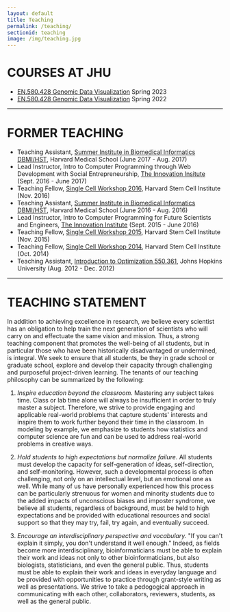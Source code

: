 ```yaml
---
layout: default
title: Teaching
permalink: /teaching/
sectionid: teaching
image: /img/teaching.jpg
---
```


# COURSES AT JHU
- [EN.580.428 Genomic Data Visualization](https://jef.works/genomic-data-visualization-2023/) Spring 2023
- [EN.580.428 Genomic Data Visualization](https://jef.works/genomic-data-visualization-2022/) Spring 2022

<hr>

# FORMER TEACHING
- Teaching Assistant, [Summer Institute in Biomedical Informatics DBMI/HST](https://dbmi.hms.harvard.edu/education/dbmi/hst-summer-institute-biomedical-informatics), Harvard Medical School (June 2017 - Aug. 2017)
- Lead Instructor, Intro to Computer Programming through Web Development with Social Entrepreneurship, [The Innovation Insitute](http://theinnovationinstitute.org/) (Sept. 2016 - June 2017)
- Teaching Fellow, [Single Cell Workshop 2016](http://hms-dbmi.github.io/scw/), Harvard Stem Cell Institute (Nov. 2016)
- Teaching Assistant, [Summer Institute in Biomedical Informatics DBMI/HST](https://dbmi.hms.harvard.edu/education/dbmi/hst-summer-institute-biomedical-informatics), Harvard Medical School (June 2016 - Aug. 2016)
- Lead Instructor, Intro to Computer Programming for Future Scientists and Engineers, [The Innovation Institute](http://theinnovationinstitute.org/) (Sept. 2015 - June 2016)
- Teaching Fellow, [Single Cell Workshop 2015](http://hms-dbmi.github.io/scw/), Harvard Stem Cell Institute (Nov. 2015)
- Teaching Fellow, [Single Cell Workshop 2014](http://pklab.med.harvard.edu/scw2014/), Harvard Stem Cell Institute (Oct. 2014)
- Teaching Assistant, [Introduction to Optimization 550.361](https://sites.google.com/site/jeftalks/), Johns Hopkins University (Aug. 2012 - Dec. 2012)

<hr>

# TEACHING STATEMENT
In addition to achieving excellence in research, we believe every scientist has an obligation to help train the next generation of scientists who will carry on and effectuate the same vision and mission. Thus, a strong teaching component that promotes the well-being of all students, but in particular those who have been historically disadvantaged or undermined, is integral. We seek to ensure that all students, be they in grade school or graduate school, explore and develop their capacity through challenging and purposeful project-driven learning. The tenants of our teaching philosophy can be summarized by the following:

1. *Inspire education beyond the classroom.*
Mastering any subject takes time. Class or lab time alone will always be insufficient in order to truly master a subject. Therefore, we strive to provide engaging and applicable real-world problems that capture students' interests and inspire them to work further beyond their time in the classroom. In modeling by example, we emphasize to students how statistics and computer science are fun and can be used to address real-world problems in creative ways.

2. *Hold students to high expectations but normalize failure.* 
All students must develop the capacity for self-generation of ideas, self-direction, and self-monitoring. However, such a developmental process is often challenging, not only on an intellectual level, but an emotional one as well. While many of us have personally experienced how this process can be particularly strenuous for women and minority students due to the added impacts of unconscious biases and imposter syndrome, we believe all students, regardless of background, must be held to high expectations and be provided with educational resources and social support so that they may try, fail, try again, and eventually succeed. 

3. *Encourage an interdisciplinary perspective and vocabulary.*
"If you can't explain it simply, you don't understand it well enough." Indeed, as fields become more interdisciplinary, bioinformaticians must be able to explain their work and ideas not only to other bioinformaticians, but also biologists, statisticians, and even the general public. Thus, students must be able to explain their work and ideas in everyday language and be provided with opportunities to practice through grant-style writing as well as presentations. We strive to take a pedogogical approach in communicating with each other, collaborators, reviewers, students, as well as the general public.
